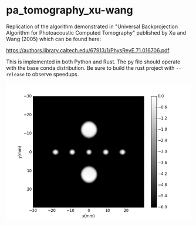 # pa_tomography_xu-wang
Replication of the algorithm demonstrated in "Universal Backprojection Algorithm for Photoacoustic Computed Tomography" published by Xu and Wang (2005) which can be found here:

https://authors.library.caltech.edu/67913/1/PhysRevE.71.016706.pdf

This is implemented in both Python and Rust. The py file should operate with the base conda distribution. Be sure to build the rust project with `--release` to observe speedups.

![alt text](./figure_1.png)
